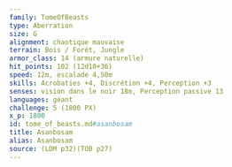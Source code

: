 ```yaml
---
family: TomeOfBeasts
type: Aberration
size: G
alignment: chaotique mauvaise
terrain: Bois / Forêt, Jungle
armor_class: 14 (armure naturelle)
hit_points: 102 (12d10+36)
speed: 12m, escalade 4,50m
skills: Acrobaties +4, Discrétion +4, Perception +3
senses: vision dans le noir 18m, Perception passive 13
languages: géant
challenge: 5 (1800 PX)
x_p: 1800
id: tome_of_beasts.md#asanbosam
title: Asanbosam
alias: Asanbosam
source: (LDM p32)(TOB p27)
---
```


